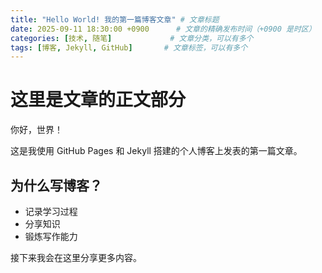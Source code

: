```yaml
---
title: "Hello World! 我的第一篇博客文章" # 文章标题
date: 2025-09-11 18:30:00 +0900      # 文章的精确发布时间（+0900 是时区）
categories: [技术, 随笔]             # 文章分类，可以有多个
tags: [博客, Jekyll, GitHub]       # 文章标签，可以有多个
---
```


# 这里是文章的正文部分

你好，世界！

这是我使用 GitHub Pages 和 Jekyll 搭建的个人博客上发表的第一篇文章。

## 为什么写博客？

* 记录学习过程
* 分享知识
* 锻炼写作能力

接下来我会在这里分享更多内容。
